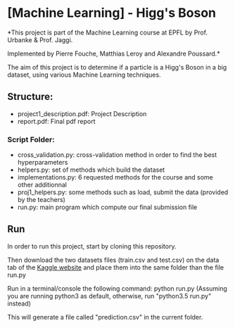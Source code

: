 # [Machine Learning] - Higg's Boson 

*This project is part of the Machine Learning course at EPFL by Prof. Urbanke & Prof. Jaggi.

Implemented by Pierre Fouche, Matthias Leroy and Alexandre Poussard.*

The aim of this project is to determine if a particle is a Higg's Boson in a big dataset, using various Machine Learning techniques.

## Structure:

- project1_description.pdf: Project Description
- report.pdf: Final pdf report

### Script Folder:
- cross_validation.py: cross-validation method in order to find the best hyperparameters
- helpers.py: set of methods which build the dataset
- implementations.py: 6 requested methods for the course and some other additionnal
- proj1_helpers.py: some methods such as load, submit the data (provided by the teachers)
- run.py: main program which compute our final submission file


## Run
In order to run this project, start by cloning this repository.

Then download the two datasets files (train.csv and test.csv) on the data tab of the [Kaggle website](https://www.kaggle.com/c/epfml-higgs)
and place them into the same folder than the file run.py

Run in a terminal/console the following command:
python run.py
(Assuming you are running python3 as default, otherwise, run "python3.5 run.py" instead)

This will generate a file called "prediction.csv" in the current folder.

